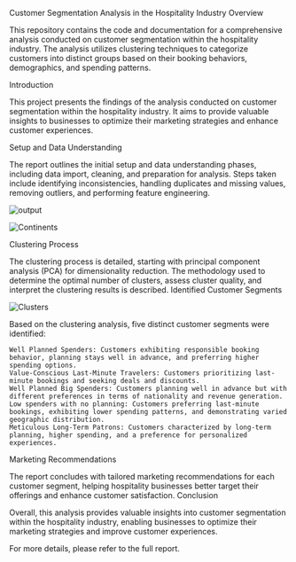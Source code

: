 Customer Segmentation Analysis in the Hospitality Industry
Overview

This repository contains the code and documentation for a comprehensive analysis conducted on customer segmentation within the hospitality industry. The analysis utilizes clustering techniques to categorize customers into distinct groups based on their booking behaviors, demographics, and spending patterns.

Introduction

This project presents the findings of the analysis conducted on customer segmentation within the hospitality industry. It aims to provide valuable insights to businesses to optimize their marketing strategies and enhance customer experiences.

Setup and Data Understanding

The report outlines the initial setup and data understanding phases, including data import, cleaning, and preparation for analysis. Steps taken include identifying inconsistencies, handling duplicates and missing values, removing outliers, and performing feature engineering.

![output](https://github.com/DiogoPimenta26/Hotel-Customer-Segmentation/assets/148448280/a741cdef-5246-4990-a2ed-ed1f3caeb391)


![Continents](https://github.com/DiogoPimenta26/Hotel-Customer-Segmentation/assets/148448280/b9bbaa37-9bd7-4bcb-a47d-420df173ea97)

Clustering Process

The clustering process is detailed, starting with principal component analysis (PCA) for dimensionality reduction. The methodology used to determine the optimal number of clusters, assess cluster quality, and interpret the clustering results is described.
Identified Customer Segments


![Clusters](https://github.com/DiogoPimenta26/Hotel-Customer-Segmentation/assets/148448280/2e17d760-6adb-4b86-9426-3ca29874547a)

Based on the clustering analysis, five distinct customer segments were identified:

    Well Planned Spenders: Customers exhibiting responsible booking behavior, planning stays well in advance, and preferring higher spending options.
    Value-Conscious Last-Minute Travelers: Customers prioritizing last-minute bookings and seeking deals and discounts.
    Well Planned Big Spenders: Customers planning well in advance but with different preferences in terms of nationality and revenue generation.
    Low spenders with no planning: Customers preferring last-minute bookings, exhibiting lower spending patterns, and demonstrating varied geographic distribution.
    Meticulous Long-Term Patrons: Customers characterized by long-term planning, higher spending, and a preference for personalized experiences.

Marketing Recommendations

The report concludes with tailored marketing recommendations for each customer segment, helping hospitality businesses better target their offerings and enhance customer satisfaction.
Conclusion

Overall, this analysis provides valuable insights into customer segmentation within the hospitality industry, enabling businesses to optimize their marketing strategies and improve customer experiences.

For more details, please refer to the full report.
